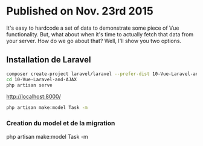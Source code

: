# Published on Nov. 23rd 2015

It's easy to hardcode a set of data to demonstrate some piece of Vue functionality. But, what about when it's time to actually fetch that data from your server. How do we go about that? Well, I'll show you two options.

## Installation de Laravel
```bash
composer create-project laravel/laravel --prefer-dist 10-Vue-Laravel-and-AJAX
cd 10-Vue-Laravel-and-AJAX
php artisan serve
```
[http://localhost:8000/](http://localhost:8000/)


```bash
php artisan make:model Task -m

```

### Creation du model et de la migration
php artisan make:model Task -m

